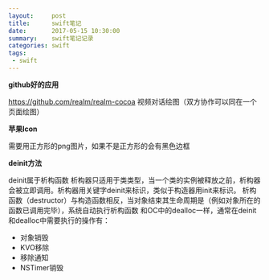 ```yaml
---
layout:     post
title:      swift笔记
date:       2017-05-15 10:30:00
summary:    swift笔记记录
categories: swift
tags:
 - swift
---
```


**github好的应用**

https://github.com/realm/realm-cocoa
视频对话绘图（双方协作可以同在一个页面绘图）

**苹果Icon**

需要用正方形的png图片，如果不是正方形的会有黑色边框

**deinit方法**

deinit属于析构函数
析构器只适用于类类型，当一个类的实例被释放之前，析构器会被立即调用。析构器用关键字deinit来标识，类似于构造器用init来标识。
析构函数（destructor）与构造函数相反，当对象结束其生命周期是（例如对象所在的函数已调用完毕），系统自动执行析构函数
和OC中的dealloc一样，通常在deinit和dealloc中需要执行的操作有：
- 对象销毁
- KVO移除
- 移除通知
- NSTimer销毁
